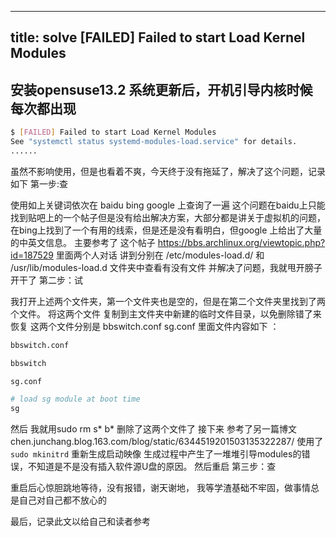 
---
title: solve [FAILED] Failed to start Load Kernel Modules
---
 ## 安装opensuse13.2 系统更新后，开机引导内核时候每次都出现

``` bash
$ [FAILED] Failed to start Load Kernel Modules
See "systemctl status systemd-modules-load.service" for details.
......
```
虽然不影响使用，但是也看着不爽，今天终于没有拖延了，解决了这个问题，记录如下
第一步:查

使用如上关键词依次在 baidu bing google 上查询了一遍
这个问题在baidu上只能找到贴吧上的一个帖子但是没有给出解决方案，大部分都是讲关于虚拟机的问题，
在bing上找到了一个有用的线索，但是还是没有看明白，但google 上给出了大量的中英文信息。
主要参考了 这个帖子
https://bbs.archlinux.org/viewtopic.php?id=187529
里面两个人对话 讲到分别在 /etc/modules-load.d/ 和 /usr/lib/modules-load.d 文件夹中查看有没有文件
并解决了问题，我就甩开膀子开干了
第二步：试

我打开上述两个文件夹，第一个文件夹也是空的，但是在第二个文件夹里找到了两个文件。
将这两个文件 复制到主文件夹中新建的临时文件目录，以免删除错了来恢复
这两个文件分别是 bbswitch.conf sg.conf
里面文件内容如下 ：
``` bash
bbswitch.conf

bbswitch

sg.conf
```
	
``` bash
# load sg module at boot time
sg
```
然后 我就用sudo rm s* b* 删除了这两个文件了
接下来 参考了另一篇博文
chen.junchang.blog.163.com/blog/static/6344519201503135322287/
使用了 ``` sudo mkinitrd ``` 重新生成启动映像
生成过程中产生了一堆堆引导modules的错误，不知道是不是没有插入软件源U盘的原因。
然后重启
第三步：查

重启后心惊胆跳地等待，没有报错，谢天谢地，
我等学渣基础不牢固，做事情总是自己对自己都不放心的

最后，记录此文以给自己和读者参考

